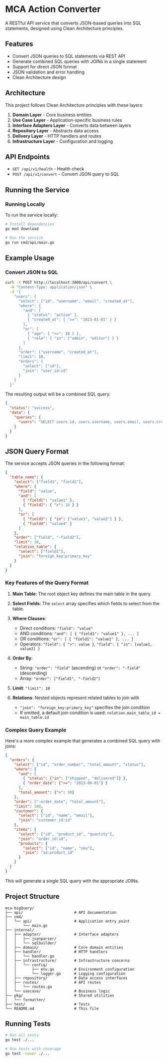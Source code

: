 # MCA Action Converter

A RESTful API service that converts JSON-based queries into SQL statements, designed using Clean Architecture principles.

## Features

- Convert JSON queries to SQL statements via REST API
- Generate combined SQL queries with JOINs in a single statement
- Support for direct JSON format
- JSON validation and error handling
- Clean Architecture design

## Architecture

This project follows Clean Architecture principles with these layers:

1. **Domain Layer** - Core business entities
2. **Use Case Layer** - Application-specific business rules
3. **Interface Adapters Layer** - Converts data between layers
4. **Repository Layer** - Abstracts data access
5. **Delivery Layer** - HTTP handlers and routes
6. **Infrastructure Layer** - Configuration and logging

## API Endpoints

- `GET /api/v1/health` - Health check
- `POST /api/v1/convert` - Convert JSON query to SQL

## Running the Service

### Running Locally

To run the service locally:

```bash
# Install dependencies
go mod download

# Run the service
go run cmd/api/main.go
```

## Example Usage

### Convert JSON to SQL

```bash
curl -X POST http://localhost:3000/api/convert \
  -H "Content-Type: application/json" \
  -d '{
    "users": {
      "select": ["id", "username", "email", "created_at"],
      "where": {
        "and": [
          { "status": "active" },
          { "created_at": { ">=": "2023-01-01" } }
        ],
        "or": [
          { "age": { ">=": 18 } },
          { "role": { "in": ["admin", "editor"] } }
        ]
      },
      "order": ["username", "created_at"],
      "limit": 10,
      "orders": {
        "select": ["id"],
        "join": "user_id:id"
      }
    }
  }'
```

The resulting output will be a combined SQL query:

```json
{
  "status": "success",
  "data": {
    "queries": {
      "users": "SELECT users.id, users.username, users.email, users.created_at, orders.id\nFROM users\nINNER JOIN orders ON orders.user_id = users.id\nWHERE (users.status = 'active' AND users.created_at >= '2023-01-01') AND (users.age >= 18 OR users.role IN ('admin', 'editor'))\nORDER BY users.username ASC, users.created_at ASC\nLIMIT 10"
    }
  }
}
```

## JSON Query Format

The service accepts JSON queries in the following format:

```json
{
  "table_name": {
    "select": ["field1", "field2"], 
    "where": {
      "field": "value",
      "and": [
        { "field1": "value1" },
        { "field2": { ">": 10 } }
      ],
      "or": [
        { "field3": { "in": ["value1", "value2"] } },
        { "field4": "value4" }
      ]
    },
    "order": ["field", "-field2"],
    "limit": 10,
    "relation_table": {
      "select": ["field1"],
      "join": "foreign_key:primary_key" 
    }
  }
}
```

### Key Features of the Query Format

1. **Main Table**: The root object key defines the main table in the query.

2. **Select Fields**: The `select` array specifies which fields to select from the table.

3. **Where Clauses**:
   - Direct conditions: `"field": "value"`
   - AND conditions: `"and": [ { "field1": "value1" }, ... ]`
   - OR conditions: `"or": [ { "field1": "value1" }, ... ]`
   - Operators: `"field": { ">": value }`, `"field": { "in": [value1, value2] }`

4. **Order By**: 
   - String: `"order": "field"` (ascending) or `"order": "-field"` (descending)
   - Array: `"order": ["field1", "-field2"]`

5. **Limit**: `"limit": 10`

6. **Relations**: Nested objects represent related tables to join with
   - `"join": "foreign_key:primary_key"` specifies the join condition
   - If omitted, a default join condition is used: `relation.main_table_id = main_table.id`

### Complex Query Example

Here's a more complex example that generates a combined SQL query with joins:

```json
{
  "orders": {
    "select": ["id", "order_number", "total_amount", "status"],
    "where": {
      "and": [
        { "status": {"in": ["shipped", "delivered"]} },
        { "order_date": {">=": "2023-06-01"} }
      ],
      "total_amount": {">": 50}
    },
    "order": ["-order_date", "total_amount"],
    "limit": 100,
    "customer": {
      "select": ["id", "name", "email"],
      "join": "customer_id:id"
    },
    "items": {
      "select": ["id", "product_id", "quantity"],
      "join": "order_id:id",
      "products": {
        "select": ["id", "name", "sku"],
        "join": "id:product_id"
      }
    }
  }
}
```

This will generate a single SQL query with the appropriate JOINs.

## Project Structure

```
mca-bigQuery/
├── api/                       # API documentation
├── cmd/
│   └── api/                   # Application entry point
│       └── main.go
├── internal/
│   ├── adapter/               # Interface adapters
│   │   ├── jsonparser/
│   │   └── sqlbuilder/
│   ├── domain/                # Core domain entities
│   ├── handler/               # HTTP handlers
│   │   └── handler.go
│   ├── infrastructure/        # Infrastructure concerns
│   │   └── config/
│   │       ├── env.go         # Environment configuration
│   │       └── logger.go      # Logging configuration
│   ├── repository/            # Data access interfaces
│   ├── routes/                # API routes
│   │   └── routes.go
│   └── usecase/               # Business logic
├── pkg/                       # Shared utilities
│   └── formatter/
├── test/                      # Tests
└── README.md                  # This file
```

## Running Tests

```bash
# Run all tests
go test ./...

# Run tests with coverage
go test -cover ./...
```
